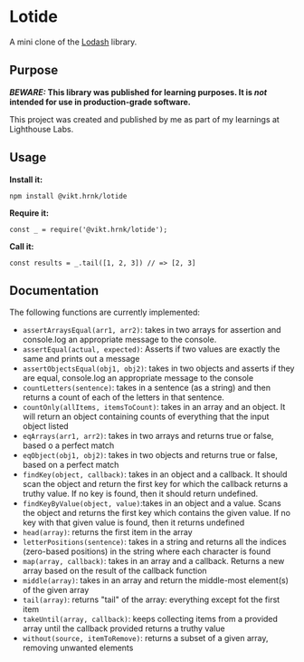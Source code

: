 # Lotide

A mini clone of the [Lodash](https://lodash.com) library.

## Purpose

**_BEWARE:_ This library was published for learning purposes. It is _not_ intended for use in production-grade software.**

This project was created and published by me as part of my learnings at Lighthouse Labs.

## Usage

**Install it:**

`npm install @vikt.hrnk/lotide`

**Require it:**

`const _ = require('@vikt.hrnk/lotide');`

**Call it:**

`const results = _.tail([1, 2, 3]) // => [2, 3]`

## Documentation

The following functions are currently implemented:

- `assertArraysEqual(arr1, arr2)`: takes in two arrays for assertion and console.log an appropriate message to the console.
- `assertEqual(actual, expected)`: Asserts if two values are exactly the same and prints out a message 
- `assertObjectsEqual(obj1, obj2)`: takes in two objects and asserts if they are equal, console.log an appropriate message to the console
- `countLetters(sentence)`: takes in a sentence (as a string) and then returns a count of each of the letters in that sentence.
- `countOnly(allItems, itemsToCount)`: takes in an array and an object. It will return an object containing counts of everything that the input object listed
- `eqArrays(arr1, arr2)`: takes in two arrays and returns true or false, based o a perfect match
- `eqObject(obj1, obj2)`: takes in two objects and returns true or false, based on a perfect match
- `findKey(object, callback)`: takes in an object and a callback. It should scan the object and return the first key for which the callback returns a truthy value. If no key is found, then it should return undefined. 
- `findKeyByValue(object, value)`:takes in an object and a value. Scans the object and returns the first key which contains the given value. If no key with that given value is found, then it returns undefined
- `head(array)`: returns the first item in the array
- `letterPositions(sentence)`: takes in a string and returns all the indices (zero-based positions) in the string where each character is found
- `map(array, callback)`: takes in an array and a callback. Returns a new array based on the result of the callback function
- `middle(array)`: takes in an array and return the middle-most element(s) of the given array
- `tail(array)`: returns "tail" of the array: everything except fot the first item
- `takeUntil(array, callback)`: keeps collecting items from a provided array until the callback provided returns a truthy value
- `without(source, itemToRemove)`: returns a subset of a given array, removing unwanted elements

